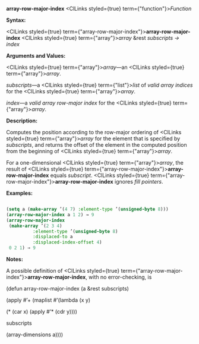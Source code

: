 **array-row-major-index** <ClLinks styled={true} term={"function"}><i>Function</i></ClLinks> 



**Syntax:** 



<ClLinks styled={true} term={"array-row-major-index"}><b>array-row-major-index</b></ClLinks> <ClLinks styled={true} term={"array"}><i>array</i></ClLinks> &amp;rest *subscripts → index* 



**Arguments and Values:** 



<ClLinks styled={true} term={"array"}><i>array</i></ClLinks>—an <ClLinks styled={true} term={"array"}><i>array</i></ClLinks>. 



*subscripts*—a <ClLinks styled={true} term={"list"}><i>list</i></ClLinks> of *valid array indices* for the <ClLinks styled={true} term={"array"}><i>array</i></ClLinks>. 



*index*—a *valid array row-major index* for the <ClLinks styled={true} term={"array"}><i>array</i></ClLinks>. 







 



 



**Description:** 



Computes the position according to the row-major ordering of <ClLinks styled={true} term={"array"}><i>array</i></ClLinks> for the element that is specified by *subscripts*, and returns the offset of the element in the computed position from the beginning of <ClLinks styled={true} term={"array"}><i>array</i></ClLinks>. 



For a one-dimensional <ClLinks styled={true} term={"array"}><i>array</i></ClLinks>, the result of <ClLinks styled={true} term={"array-row-major-index"}><b>array-row-major-index</b></ClLinks> equals *subscript*. <ClLinks styled={true} term={"array-row-major-index"}><b>array-row-major-index</b></ClLinks> ignores *fill pointers*. 



**Examples:**
```lisp

(setq a (make-array ’(4 7) :element-type ’(unsigned-byte 8))) 
(array-row-major-index a 1 2) → 9 
(array-row-major-index 
 (make-array ’(2 3 4) 
	      :element-type ’(unsigned-byte 8) 
	      :displaced-to a 
	      :displaced-index-offset 4) 
 0 2 1) → 9 

```
**Notes:** 



A possible definition of <ClLinks styled={true} term={"array-row-major-index"}><b>array-row-major-index</b></ClLinks>, with no error-checking, is 



(defun array-row-major-index (a &amp;rest subscripts) 



(apply #’+ (maplist #’(lambda (x y) 



(\* (car x) (apply #’\* (cdr y)))) 



subscripts 



(array-dimensions a)))) 



